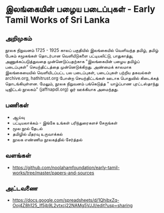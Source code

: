 # இலங்கையின் பழைய படைப்புகள் - Early Tamil Works of Sri Lanka

## அறிமுகம்
நூலக நிறுவனம் 1725 - 1925 காலப் பகுதியில் இலங்கையில் வெளிவந்த தமிழ், தமிழ் பேசும் சமூகங்கள் தொடர்பான வெளியீடுகளை பட்டியலிட்டு, பாதுகாத்து, அணுக்கப்படுத்துவதை முன்னெடுப்பதற்காக "இலங்கையின் பழைய தமிழ்ப் படைப்புகள்" செயற்திட்டத்தை முன்னெடுக்கிறது.  அண்மைக் காலமாக இலங்கையையில் வெளியிடப்பட்ட பல படைப்புகள், படைப்புகள் பற்றிய தகவல்கள் archive.org, hathitrust.org போன்ற செயற்திட்டங்கள் ஊடாக பொதுவில் கிடைக்கத் தொடங்கியுள்ளன.  மேலும், நூலக நிறுவனம் பங்கெடுத்த " யாழ்ப்பாண புரட்டஸ்தாந்து டிஜிட்டல் நூலகம்" (jaffnapdl.org) ஓர் ஊக்கியாக அமைந்தது.  

## பணிகள்
* ஆய்வு
* பட்டியலாக்கம் - இங்கே உங்கள் பரிந்துரைகளச் சேருங்கள்
* மூல நூல் தேடல்
* தமிழில் மீதரவு உருவாக்கல்
* நூலக எண்ணிம நூலகத்தில் சேர்த்தல்

## வளங்கள்
* https://github.com/noolahamfoundation/early-tamil-works/tree/master/papers-and-sources

## அட்டவணை
* https://docs.google.com/spreadsheets/d/1QhibxZq-Ooj4Z8h125_If5jb9L2vtxcj22NAMg5VJJI/edit?usp=sharing
